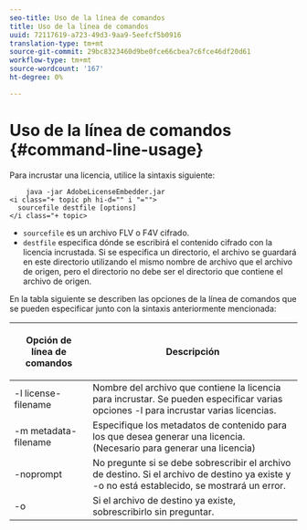 ```yaml
---
seo-title: Uso de la línea de comandos
title: Uso de la línea de comandos
uuid: 72117619-a723-49d3-9aa9-5eefcf5b0916
translation-type: tm+mt
source-git-commit: 29bc8323460d9be0fce66cbea7c6fce46df20d61
workflow-type: tm+mt
source-wordcount: '167'
ht-degree: 0%

---
```



# Uso de la línea de comandos {#command-line-usage}

Para incrustar una licencia, utilice la sintaxis siguiente:

```
    java -jar AdobeLicenseEmbedder.jar  
<i class="+ topic ph hi-d="" i "="">
  sourcefile destfile [options] 
</i class="+ topic>
```

* `sourcefile` es un archivo FLV o F4V cifrado.
* `destfile` especifica dónde se escribirá el contenido cifrado con la licencia incrustada. Si se especifica un directorio, el archivo se guardará en este directorio utilizando el mismo nombre de archivo que el archivo de origen, pero el directorio no debe ser el directorio que contiene el archivo de origen.

En la tabla siguiente se describen las opciones de la línea de comandos que se pueden especificar junto con la sintaxis anteriormente mencionada:

<table frame="all" colsep="1" rowsep="1" class="+ topic/table adobe-d/table " id="table_hnl_2sy_n4"> 
 <thead class="- topic/thead "> 
  <tr rowsep="1" class="- topic/row "> 
   <th colname="1" class="- topic/entry entry"> <p class="- topic/p ">Opción de línea de comandos </p> </th> 
   <th colname="2" class="- topic/entry entry"> <p class="- topic/p ">Descripción </p> </th> 
  </tr> 
 </thead>
 <tbody class="- topic/tbody "> 
  <tr rowsep="1" class="- topic/row "> 
   <td colname="1" class="- topic/entry "> <span class="+ topic/ph pr-d/codeph codeph"> -l license-filename  </span> </td> 
   <td colname="2" class="- topic/entry "> Nombre del archivo que contiene la licencia para incrustar. Se pueden especificar varias opciones <span class="codeph"> -l </span> para incrustar varias licencias. </td> 
  </tr> 
  <tr rowsep="1" class="- topic/row "> 
   <td colname="1" class="- topic/entry "> <span class="+ topic/ph pr-d/codeph codeph"> -m metadata-filename  </span> </td> 
   <td colname="2" class="- topic/entry "> Especifique los metadatos de contenido para los que desea generar una licencia. (Necesario para generar una licencia) </td> 
  </tr> 
  <tr rowsep="1" class="- topic/row "> 
   <td colname="1" class="- topic/entry "> <span class="codeph"> -noprompt  </span> </td> 
   <td colname="2" class="- topic/entry "> No pregunte si se debe sobrescribir el archivo de destino. Si el archivo de destino ya existe y <span class="codeph"> -o </span> no está establecido, se mostrará un error. </td> 
  </tr> 
  <tr rowsep="0" class="- topic/row "> 
   <td colname="1" class="- topic/entry "> <span class="codeph"> -o  </span> </td> 
   <td colname="2" class="- topic/entry "> Si el archivo de destino ya existe, sobrescribirlo sin preguntar. </td> 
  </tr> 
 </tbody> 
</table>

